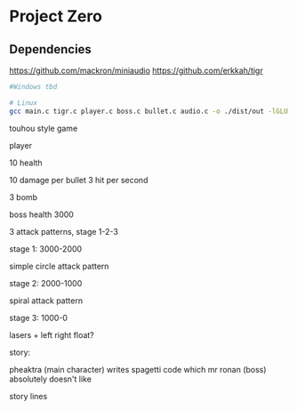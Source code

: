 # Project Zero


## Dependencies

https://github.com/mackron/miniaudio
https://github.com/erkkah/tigr

```sh
#Windows tbd

# Linux
gcc main.c tigr.c player.c boss.c bullet.c audio.c -o ./dist/out -lGLU -lGL -lX11 -lm && ./dist/out

```

touhou style game

player

10 health

10 damage per bullet
3 hit per second

3 bomb

boss
health 3000

3 attack patterns, stage 1-2-3


stage 1: 3000-2000

simple circle attack pattern

stage 2: 2000-1000

spiral attack pattern

stage 3: 1000-0

lasers + left right float?

story:

pheaktra (main character) writes spagetti code which mr ronan (boss) absolutely doesn't like

story lines